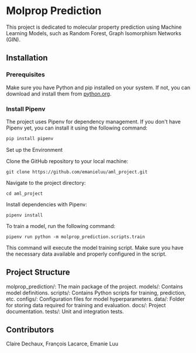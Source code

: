 # Molprop Prediction

This project is dedicated to molecular property prediction using Machine Learning Models, such as Random Forest, Graph Isomorphism Networks (GIN).

## Installation

### Prerequisites

Make sure you have Python and pip installed on your system. If not, you can download and install them from [python.org](https://www.python.org/).

### Install Pipenv

The project uses Pipenv for dependency management. If you don't have Pipenv yet, you can install it using the following command:

```bash
pip install pipenv
```
Set up the Environment

Clone the GitHub repository to your local machine:
```
git clone https://github.com/emanieluu/aml_project.git
```

Navigate to the project directory:
```
cd aml_project
```

Install dependencies with Pipenv:
```
pipenv install
```

To train a model, run the following command:
```
pipenv run python -m molprop_prediction.scripts.train
```
This command will execute the model training script. Make sure you have the necessary data available and properly configured in the script.

## Project Structure

molprop_prediction/: The main package of the project.
models/: Contains model definitions.
scripts/: Contains Python scripts for training, prediction, etc.
configs/: Configuration files for model hyperparameters.
data/: Folder for storing data required for training and evaluation.
docs/: Project documentation.
tests/: Unit and integration tests.

## Contributors

Claire Dechaux, François Lacarce, Emanie Luu 
